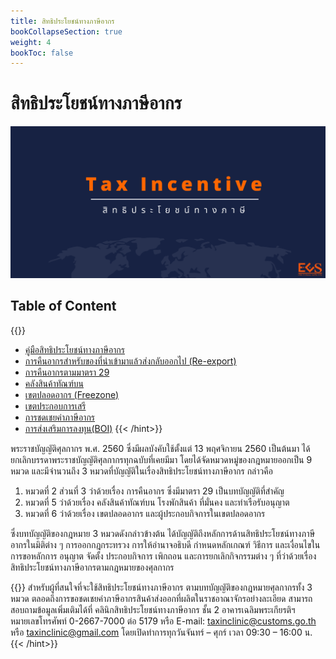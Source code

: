 ```yaml
---
title: สิทธิประโยชน์ทางภาษีอากร
bookCollapseSection: true
weight: 4
bookToc: false
---
```

สิทธิประโยชน์ทางภาษีอากร
===

![](https://github.com/ecs-support/knowledge-center/raw/master/img/tax-incentive.png)

## Table of Content

{{<hint warning>}}
-   [คู่มือสิทธิประโยชน์ทางภาษีอากร](/knowledge-center/customs-clearance/docs/tax-incentive/tax-incentive_guide/)
-   [การคืนอากรสำหรับของที่นำเข้ามาแล้วส่งกลับออกไป (Re-export)](/knowledge-center/customs-clearance/docs/tax-incentive/re-export/)  
-   [การคืนอากรตามมาตรา 29](/knowledge-center/customs-clearance/docs/tax-incentive/section_29/)
-   [คลังสินค้าทัณฑ์บน](/knowledge-center/customs-clearance/docs/tax-incentive/bond/)
-   [เขตปลอดอากร (Freezone)](/knowledge-center/customs-clearance/docs/tax-incentive/freezone/)
-   [เขตประกอบการเสรี](/knowledge-center/customs-clearance/docs/tax-incentive/ieat/)
-   [การชดเชยค่าภาษีอากร](/knowledge-center/customs-clearance/docs/tax-incentive/compensate/)
-   [การส่งเสริมการลงทุน(BOI)](/knowledge-center/customs-clearance/docs/tax-incentive/boi/)
{{< /hint>}}

พระราชบัญญัติศุลกากร พ.ศ. 2560 ซึ่งมีผลบังคับใช้ตั้งแต่ 13 พฤศจิกายน 2560 เป็นต้นมา ได้ยกเลิกบรรดาพระราชบัญญัติศุลกากรทุกฉบับที่เคยมีมา โดยได้จัดหมวดหมู่ของกฎหมายออกเป็น 9 หมวด และมีจำนวนถึง 3 หมวดที่บัญญัติในเรื่องสิทธิประโยชน์ทางภาษีอากร กล่าวคือ

1.  หมวดที่ 2 ส่วนที่ 3 ว่าด้วยเรื่อง การคืนอากร ซึ่งมีมาตรา 29 เป็นบทบัญญัติที่สำคัญ
2.  หมวดที่ 5 ว่าด้วยเรื่อง คลังสินค้าทัณฑ์บน โรงพักสินค้า ที่มั่นคง และท่าเรือรับอนุญาต
3.  หมวดที่ 6 ว่าด้วยเรื่อง เขตปลอดอากร และผู้ประกอบกิจการในเขตปลอดอากร

ซึ่งบทบัญญัติของกฎหมาย 3 หมวดดังกล่าวข้างต้น ได้บัญญัติถึงหลักการด้านสิทธิประโยชน์ทางภาษีอากรในมิติต่าง ๆ การออกกฎกระทรวง การให้อำนาจอธิบดี กำหนดหลักเกณฑ์ วิธีการ และเงื่อนไขในการขอหลักการ อนุญาต จัดตั้ง ประกอบกิจการ เพิกถอน และการยกเลิกกิจกรรมต่าง ๆ ที่ว่าด้วยเรื่องสิทธิประโยชน์ทางภาษีอากรตามกฎหมายของศุลกากร

{{<hint success>}}
สำหรับผู้ที่สนใจที่จะใช้สิทธิประโยชน์ทางภาษีอากร  ตามบทบัญญัติของกฎหมายศุลกากรทั้ง 3 หมวด ตลอดถึงการขอชดเชยค่าภาษีอากรสินค้าส่งออกที่ผลิตในราชอาณาจักรอย่างละเอียด สามารถสอบถามข้อมูลเพิ่มเติมได้ที่ คลินิกสิทธิประโยชน์ทางภาษีอากร ชั้น 2 อาคารเฉลิมพระเกียรติฯ หมายเลขโทรศัพท์ 0-2667-7000 ต่อ 5179 หรือ  E-mail: taxinclinic@customs.go.th หรือ  taxinclinic@gmail.com โดยเปิดทำการทุกวันจันทร์  – ศุกร์ เวลา 09:30  – 16:00 น.
{{< /hint>}}